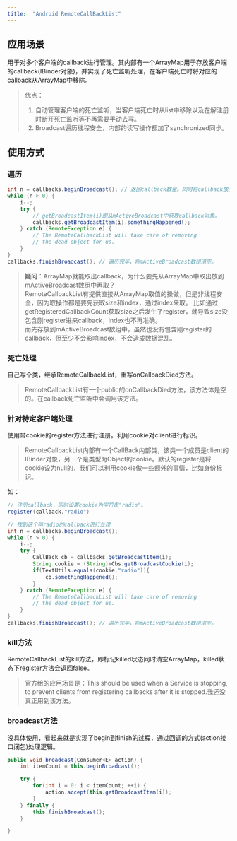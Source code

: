 ```yaml
---
title:  "Android RemoteCallBackList"
---
```

## 应用场景
用于对多个客户端的callback进行管理。其内部有一个ArrayMap用于存放客户端的callback(IBinder对象)，并实现了死亡监听处理，在客户端死亡时将对应的callback从ArrayMap中移除。
> 优点：
> 1. 自动管理客户端的死亡监听，当客户端死亡时从list中移除以及在解注册时断开死亡监听等不再需要手动去写。
> 2. Broadcast遍历线程安全，内部的读写操作都加了synchronized同步。


## 使用方式
### 遍历
```java
int n = callbacks.beginBroadcast(); // 返回callback数量。同时将callback放到mActiveBroadcast数组中。
while (n > 0) {
    i--;
    try {
        // getBroadcastItem(i)即从mActiveBroadcast中获取callback对象。
        callbacks.getBroadcastItem(i).somethingHappened();
    } catch (RemoteException e) {
        // The RemoteCallbackList will take care of removing
        // the dead object for us.
    }
}
callbacks.finishBroadcast(); // 遍历完毕，将mActiveBroadcast数组清空。
```
> **疑问**：ArrayMap就能取出callback，为什么要先从ArrayMap中取出放到mActiveBroadcast数组中再取？  
> RemoteCallbackList有提供直接从ArrayMap取值的操做，但是非线程安全，因为取操作都是要先获取size和index，通过index来取。
> 比如通过getRegisteredCallbackCount获取size之后发生了register，就导致size没包含刚register进来callback，index也不再准确。  
> 而先存放到mActiveBroadcast数组中，虽然也没有包含刚register的callback，但至少不会影响index，不会造成数据混乱。

### 死亡处理
自己写个类，继承RemoteCallbackList，重写onCallbackDied方法。
> RemoteCallbackList有一个public的onCallbackDied方法，该方法体是空的。在callback死亡监听中会调用该方法。

### 针对特定客户端处理
使用带cookie的register方法进行注册。利用cookie对client进行标识。
> RemoteCallbackList内部有一个CallBack内部类，该类一个成员是client的IBinder对象，另一个是类型为Object的cookie。默认的register是将cookie设为null的，我们可以利用cookie做一些额外的事情，比如身份标识。

如：
```java
// 注册callback，同时设置cookie为字符串"radio"。
register(callback,"radio")

// 找到这个叫radio的callback进行处理
int n = callbacks.beginBroadcast();
while (n > 0) {
    i--;
    try {
        CallBack cb = callbacks.getBroadcastItem(i);
        String cookie = (String)mCbs.getBroadcastCookie(i);
        if(TextUtils.equals(cookie,"radio")){
            cb.somethingHappened();
        }
    } catch (RemoteException e) {
        // The RemoteCallbackList will take care of removing
        // the dead object for us.
    }
}
callbacks.finishBroadcast(); // 遍历完毕，将mActiveBroadcast数组清空。
```

### kill方法
RemoteCallbackList的kill方法，即标记killed状态同时清空ArrayMap，killed状态下register方法会返回false。
> 官方给的应用场景是：This should be used when a Service is stopping, to
> prevent clients from registering callbacks after it is
> stopped.我还没真正用到该方法。

### broadcast方法
没具体使用，看起来就是实现了begin到finish的过程，通过回调的方式(action接口闭包)处理逻辑。
```java
public void broadcast(Consumer<E> action) {
    int itemCount = this.beginBroadcast();

    try {
        for(int i = 0; i < itemCount; ++i) {
            action.accept(this.getBroadcastItem(i));
        }
    } finally {
        this.finishBroadcast();
    }

}
```
